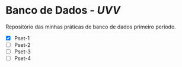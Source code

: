 # Banco de Dados - _UVV_
Repositório das minhas práticas de banco de dados primeiro período.

- [x] Pset-1
- [ ] Pset-2
- [ ] Pset-3
- [ ] Pset-4

